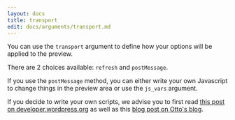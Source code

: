 ```yaml
---
layout: docs
title: transport
edit: docs/arguments/transport.md
---
```



You can use the `transport` argument to define how your options will be applied to the preview.

There are 2 choices available: `refresh` and `postMessage`.

If you use the `postMessage` method, you can either write your own Javascript to change things in the preview area or use the `js_vars` argument.

If you decide to write your own scripts, we advise you to first read [this post on developer.wordpress.org](https://developer.wordpress.org/themes/advanced-topics/customizer-api/#using-postmessage-for-improved-setting-previewing) as well as this [blog post on Otto's blog](http://ottopress.com/2012/how-to-leverage-the-theme-customizer-in-your-own-themes/).
